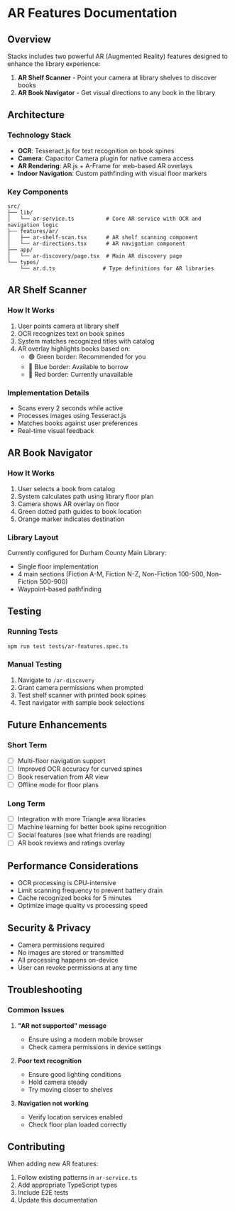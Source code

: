 # AR Features Documentation

## Overview

Stacks includes two powerful AR (Augmented Reality) features designed to enhance the library experience:

1. **AR Shelf Scanner** - Point your camera at library shelves to discover books
2. **AR Book Navigator** - Get visual directions to any book in the library

## Architecture

### Technology Stack

- **OCR**: Tesseract.js for text recognition on book spines
- **Camera**: Capacitor Camera plugin for native camera access
- **AR Rendering**: AR.js + A-Frame for web-based AR overlays
- **Indoor Navigation**: Custom pathfinding with visual floor markers

### Key Components

```
src/
├── lib/
│   └── ar-service.ts          # Core AR service with OCR and navigation logic
├── features/ar/
│   ├── ar-shelf-scan.tsx      # AR shelf scanning component
│   └── ar-directions.tsx      # AR navigation component
├── app/
│   └── ar-discovery/page.tsx  # Main AR discovery page
└── types/
    └── ar.d.ts               # Type definitions for AR libraries
```

## AR Shelf Scanner

### How It Works

1. User points camera at library shelf
2. OCR recognizes text on book spines
3. System matches recognized titles with catalog
4. AR overlay highlights books based on:
   - 🟢 Green border: Recommended for you
   - 🔵 Blue border: Available to borrow
   - 🔴 Red border: Currently unavailable

### Implementation Details

- Scans every 2 seconds while active
- Processes images using Tesseract.js
- Matches books against user preferences
- Real-time visual feedback

## AR Book Navigator

### How It Works

1. User selects a book from catalog
2. System calculates path using library floor plan
3. Camera shows AR overlay on floor
4. Green dotted path guides to book location
5. Orange marker indicates destination

### Library Layout

Currently configured for Durham County Main Library:

- Single floor implementation
- 4 main sections (Fiction A-M, Fiction N-Z, Non-Fiction 100-500, Non-Fiction 500-900)
- Waypoint-based pathfinding

## Testing

### Running Tests

```bash
npm run test tests/ar-features.spec.ts
```

### Manual Testing

1. Navigate to `/ar-discovery`
2. Grant camera permissions when prompted
3. Test shelf scanner with printed book spines
4. Test navigator with sample book selections

## Future Enhancements

### Short Term

- [ ] Multi-floor navigation support
- [ ] Improved OCR accuracy for curved spines
- [ ] Book reservation from AR view
- [ ] Offline mode for floor plans

### Long Term

- [ ] Integration with more Triangle area libraries
- [ ] Machine learning for better book spine recognition
- [ ] Social features (see what friends are reading)
- [ ] AR book reviews and ratings overlay

## Performance Considerations

- OCR processing is CPU-intensive
- Limit scanning frequency to prevent battery drain
- Cache recognized books for 5 minutes
- Optimize image quality vs processing speed

## Security & Privacy

- Camera permissions required
- No images are stored or transmitted
- All processing happens on-device
- User can revoke permissions at any time

## Troubleshooting

### Common Issues

1. **"AR not supported" message**
   - Ensure using a modern mobile browser
   - Check camera permissions in device settings

2. **Poor text recognition**
   - Ensure good lighting conditions
   - Hold camera steady
   - Try moving closer to shelves

3. **Navigation not working**
   - Verify location services enabled
   - Check floor plan loaded correctly

## Contributing

When adding new AR features:

1. Follow existing patterns in `ar-service.ts`
2. Add appropriate TypeScript types
3. Include E2E tests
4. Update this documentation
